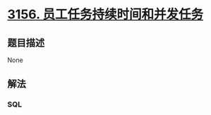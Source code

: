 # [3156. 员工任务持续时间和并发任务](https://leetcode.cn/problems/employee-task-duration-and-concurrent-tasks)

## 题目描述

<!-- 这里写题目描述 -->

None

## 解法

<!-- 这里可写通用的实现逻辑 -->

<!-- tabs:start -->

### **SQL**

<!-- 这里可写当前语言的特殊实现逻辑 -->

```sql

```

<!-- tabs:end -->
